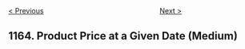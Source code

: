 <!--|This file generated by command(leetcode description); DO NOT EDIT.    |-->
<!--+----------------------------------------------------------------------+-->
<!--|@author    openset <openset.wang@gmail.com>                           |-->
<!--|@link      https://github.com/openset                                 |-->
<!--|@home      https://github.com/openset/leetcode                        |-->
<!--+----------------------------------------------------------------------+-->

[< Previous](https://github.com/openset/leetcode/tree/master/problems/last-substring-in-lexicographical-order "Last Substring in Lexicographical Order")
　　　　　　　　　　　　　　　　
[Next >](https://github.com/openset/leetcode/tree/master/problems/single-row-keyboard "Single-Row Keyboard")

## 1164. Product Price at a Given Date (Medium)


